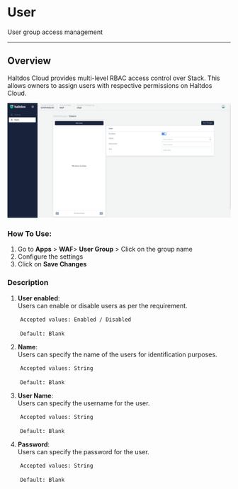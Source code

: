 # User
User group access management 

---

## Overview

Haltdos Cloud provides multi-level RBAC access control over Stack. This allows owners to assign users with respective permissions on Haltdos Cloud.

![User Group](/img/waf/v7/docs/usergroupUser.png)

### How To Use:
1. Go to **Apps** > **WAF**> **User Group** > Click on the group name
2. Configure the settings
3. Click on **Save Changes**


### Description   
1. **User enabled**:  
Users can enable or disable users as per the requirement.

```
    Accepted values: Enabled / Disabled

    Default: Blank 
```

  
2. **Name**:  
Users can specify the name of the users for identification purposes.

```
    Accepted values: String

    Default: Blank 
```

  
3. **User Name**:  
Users can specify the username for the user.

```
    Accepted values: String

    Default: Blank 
```

  
4. **Password**:  
Users can specify the password for the user.

```
    Accepted values: String

    Default: Blank 
```

  
